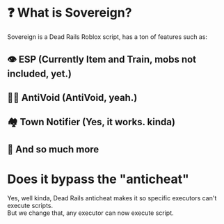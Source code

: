 # ❓ What is Sovereign?
Sovereign is a Dead Rails Roblox script, has a ton of features such as:
## 👁 ESP (Currently Item and Train, mobs not included, yet.)
## 🐱‍👤 AntiVoid (AntiVoid, yeah.)
## 🏘 Town Notifier (Yes, it works. kinda)
## 🙏 And so much more
# Does it bypass the "anticheat"
Yes, well kinda, Dead Rails anticheat makes it so specific executors can't execute scripts.\
But we change that, any executor can now execute script.
